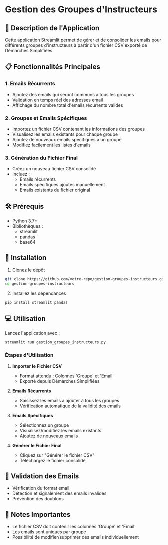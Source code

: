 # Gestion des Groupes d'Instructeurs

## 🚀 Description de l'Application

Cette application Streamlit permet de gérer et de consolider les emails pour différents groupes d'instructeurs à partir d'un fichier CSV exporté de Démarches Simplifiées.

## 📋 Fonctionnalités Principales

### 1. Emails Récurrents
- Ajoutez des emails qui seront communs à tous les groupes
- Validation en temps réel des adresses email
- Affichage du nombre total d'emails récurrents valides

### 2. Groupes et Emails Spécifiques
- Importez un fichier CSV contenant les informations des groupes
- Visualisez les emails existants pour chaque groupe
- Ajoutez de nouveaux emails spécifiques à un groupe
- Modifiez facilement les listes d'emails

### 3. Génération du Fichier Final
- Créez un nouveau fichier CSV consolidé
- Incluez :
  - Emails récurrents
  - Emails spécifiques ajoutés manuellement
  - Emails existants du fichier original

## 🛠️ Prérequis

- Python 3.7+
- Bibliothèques :
  - streamlit
  - pandas
  - base64

## 🔧 Installation

1. Clonez le dépôt
```bash
git clone https://github.com/votre-repo/gestion-groupes-instructeurs.git
cd gestion-groupes-instructeurs
```

2. Installez les dépendances
```bash
pip install streamlit pandas
```

## 💻 Utilisation

Lancez l'application avec :
```bash
streamlit run gestion_groupes_instructeurs.py
```

### Étapes d'Utilisation

1. **Importer le Fichier CSV**
   - Format attendu : Colonnes 'Groupe' et 'Email'
   - Exporté depuis Démarches Simplifiées

2. **Emails Récurrents**
   - Saisissez les emails à ajouter à tous les groupes
   - Vérification automatique de la validité des emails

3. **Emails Spécifiques**
   - Sélectionnez un groupe
   - Visualisez/modifiez les emails existants
   - Ajoutez de nouveaux emails

4. **Générer le Fichier Final**
   - Cliquez sur "Générer le fichier CSV"
   - Téléchargez le fichier consolidé

## 🚨 Validation des Emails

- Vérification du format email
- Détection et signalement des emails invalides
- Prévention des doublons

## 📝 Notes Importantes

- Le fichier CSV doit contenir les colonnes 'Groupe' et 'Email'
- Les emails sont uniques par groupe
- Possibilité de modifier/supprimer des emails individuellement
